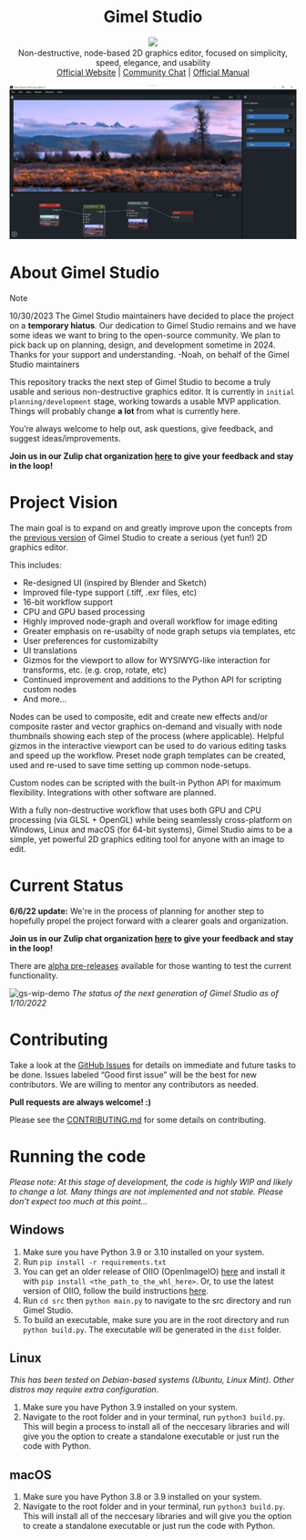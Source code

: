 <h1 align="center">Gimel Studio</h1>

<p align="center">
  <img href="https://github.com/GimelStudio/GimelStudio/blob/master/LICENSE" src="https://img.shields.io/badge/License-Apache2.0-green.svg" />
  <br/>
  Non-destructive, node-based 2D graphics editor, focused on simplicity, speed, elegance, and usability<br/>
  <a href="https://gimelstudio.github.io">Official Website</a> | <a href="https://gimelstudio.zulipchat.com/join/sif32f3gjpnikveonzgc7zhw/">Community Chat</a> | <a href="https://gimelstudio.readthedocs.io/en/latest/">Official Manual</a>
</p>

!["Gimel Studio Banner"](/assets/banner/gimel-studio-06-pre-3.png "Gimel Studio")


# About Gimel Studio

> [!NOTE]
> 10/30/2023 The Gimel Studio maintainers have decided to place the project on a **temporary hiatus**. Our dedication to Gimel Studio remains and we have some ideas we want to bring to the open-source community. We plan to pick back up on planning, design, and development sometime in 2024. Thanks for your support and understanding. -Noah, on behalf of the Gimel Studio maintainers

This repository tracks the next step of Gimel Studio to become a truly usable and serious non-destructive graphics editor. It is currently in ``initial planning/development`` stage, working towards a usable MVP application. Things will probably change **a lot** from what is currently here.

You’re always welcome to help out, ask questions, give feedback, and suggest ideas/improvements.

**Join us in our Zulip chat organization [here](https://gimelstudio.zulipchat.com/join/sif32f3gjpnikveonzgc7zhw/) to give your feedback and stay in the loop!**


# Project Vision

The main goal is to expand on and greatly improve upon the concepts from the [previous version](https://github.com/Correct-Syntax/Gimel-Studio) of Gimel Studio to create a serious (yet fun!) 2D graphics editor.

This includes:

- Re-designed UI (inspired by Blender and Sketch)
- Improved file-type support (.tiff, .exr files, etc)
- 16-bit workflow support
- CPU and GPU based processing
- Highly improved node-graph and overall workflow for image editing
- Greater emphasis on re-usabilty of node graph setups via templates, etc
- User preferences for customizabilty
- UI translations
- Gizmos for the viewport to allow for WYSIWYG-like interaction for transforms, etc. (e.g. crop, rotate, etc)
- Continued improvement and additions to the Python API for scripting custom nodes
- And more...

Nodes can be used to composite, edit and create new effects and/or composite raster and vector graphics on-demand and visually with node thumbnails showing each step of the process (where applicable). Helpful gizmos in the interactive viewport can be used to do various editing tasks and speed up the workflow. Preset node graph templates can be created, used and re-used to save time setting up common node-setups.

Custom nodes can be scripted with the built-in Python API for maximum flexibility. Integrations with other software are planned.

With a fully non-destructive workflow that uses both GPU and CPU processing (via GLSL + OpenGL) while being seamlessly cross-platform on Windows, Linux and macOS (for 64-bit systems), Gimel Studio aims to be a simple, yet powerful 2D graphics editing tool for anyone with an image to edit.


# Current Status

**6/6/22 update:** We're in the process of planning for another step to hopefully propel the project forward with a clearer goals and organization.

**Join us in our Zulip chat organization [here](https://gimelstudio.zulipchat.com/join/sif32f3gjpnikveonzgc7zhw/) to give your feedback and stay in the loop!**

There are [alpha pre-releases](https://github.com/GimelStudio/GimelStudio/releases) available for those wanting to test the current functionality.

![gs-wip-demo](https://user-images.githubusercontent.com/60711001/148820733-358faad6-ee80-4d27-b9c2-2503c6b0abf8.gif)
*The status of the next generation of Gimel Studio as of 1/10/2022*


# Contributing

Take a look at the [GitHub Issues](https://github.com/GimelStudio/GimelStudio/issues) for details on immediate and future tasks to be done. Issues labeled “Good first issue” will be the best for new contributors. We are willing to mentor any contributors as needed.

**Pull requests are always welcome! :)**

Please see the [CONTRIBUTING.md](CONTRIBUTING.md) for some details on contributing.


# Running the code

*Please note: At this stage of development, the code is highly WIP and likely to change a lot. Many things are not implemented and not stable. Please don't expect too much at this point...*

## Windows

1. Make sure you have Python 3.9 or 3.10 installed on your system.
2. Run ``pip install -r requirements.txt``
3. You can get an older release of OIIO (OpenImageIO) [here](https://www.lfd.uci.edu/~gohlke/pythonlibs/#openimageio) and install it with ``pip install <the_path_to_the_whl_here>``. Or, to use the latest version of OIIO, follow the build instructions [here](https://github.com/Correct-Syntax/py-oiio#windows-build-steps).
4. Run ``cd src`` then ``python main.py`` to navigate to the src directory and run Gimel Studio.
5. To build an executable, make sure you are in the root directory and run ``python build.py``. The executable will be generated in the ``dist`` folder.

## Linux

*This has been tested on Debian-based systems (Ubuntu, Linux Mint). Other distros may require extra configuration.*

1. Make sure you have Python 3.9 installed on your system.
2. Navigate to the root folder and in your terminal, run ``python3 build.py``. This will begin a process to install all of the neccesary libraries and will give you the option to create a standalone executable or just run the code with Python.

## macOS

1. Make sure you have Python 3.8 or 3.9 installed on your system.
2. Navigate to the root folder and in your terminal, run ``python3 build.py``. This will install all of the neccesary libraries and will give you the option to create a standalone executable or just run the code with Python.
